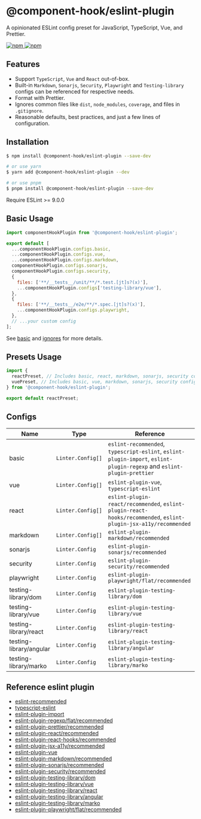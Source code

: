 # @component-hook/eslint-plugin

A opinionated ESLint config preset for JavaScript, TypeScript, Vue, and Prettier.

<p>
  <a href="https://npm-stat.com/charts.html?package=@component-hook/eslint-plugin">
    <img src="https://img.shields.io/npm/dm/@component-hook/eslint-plugin.svg" alt="npm"/>
  </a>
  <a href="https://www.npmjs.com/package/@component-hook/eslint-plugin">
    <img src="https://img.shields.io/npm/v/@component-hook/eslint-plugin.svg" alt="npm"/>
  </a>
</p>

## Features

- Support `TypeScript`, `Vue` and `React` out-of-box.
- Built-in `Markdown`, `Sonarjs`, `Security`, `Playwright` and `Testing-library` configs can be referenced for respective needs.
- Format with Prettier.
- Ignores common files like `dist`, `node_modules`, `coverage`, and files in `.gitignore`.
- Reasonable defaults, best practices, and just a few lines of configuration.

## Installation

```bash
$ npm install @component-hook/eslint-plugin --save-dev

# or use yarn
$ yarn add @component-hook/eslint-plugin --dev

# or use pnpm
$ pnpm install @component-hook/eslint-plugin --save-dev
```

Require ESLint >= 9.0.0

## Basic Usage

```js
import componentHookPlugin from '@component-hook/eslint-plugin';

export default [
  ...componentHookPlugin.configs.basic,
  ...componentHookPlugin.configs.vue,
  ...componentHookPlugin.configs.markdown,
  componentHookPlugin.configs.sonarjs,
  componentHookPlugin.configs.security,
  {
    files: ['**/__tests__/unit/**/*.test.[jt]s?(x)'],
    ...componentHookPlugin.configs['testing-library/vue'],
  },
  {
    files: ['**/__tests__/e2e/**/*.spec.[jt]s?(x)'],
    ...componentHookPlugin.configs.playwright,
  },
  // ...your custom config
];
```

See [basic](./index.ts) and [ignores](./configs/ignores.ts) for more details.

## Presets Usage

```js
import {
  reactPreset, // Includes basic, react, markdown, sonarjs, security configs
  vuePreset, // Includes basic, vue, markdown, sonarjs, security configs
} from '@component-hook/eslint-plugin';

export default reactPreset;
```

## Configs

| Name                    | Type              | Reference                                                                                                              |
| ----------------------- | ----------------- | ---------------------------------------------------------------------------------------------------------------------- |
| basic                   | `Linter.Config[]` | `eslint-recommended`, `typescript-eslint`, `eslint-plugin-import`, `eslint-plugin-regexp` and `eslint-plugin-prettier` |
| vue                     | `Linter.Config[]` | `eslint-plugin-vue`, `typescript-eslint`                                                                               |
| react                   | `Linter.Config[]` | `eslint-plugin-react/recommended`, `eslint-plugin-react-hooks/recommended`, `eslint-plugin-jsx-a11y/recommended`       |
| markdown                | `Linter.Config[]` | `eslint-plugin-markdown/recommended`                                                                                   |
| sonarjs                 | `Linter.Config`   | `eslint-plugin-sonarjs/recommended`                                                                                    |
| security                | `Linter.Config`   | `eslint-plugin-security/recommended`                                                                                   |
| playwright              | `Linter.Config`   | `eslint-plugin-playwright/flat/recommended`                                                                            |
| testing-library/dom     | `Linter.Config`   | `eslint-plugin-testing-library/dom`                                                                                    |
| testing-library/vue     | `Linter.Config`   | `eslint-plugin-testing-library/vue`                                                                                    |
| testing-library/react   | `Linter.Config`   | `eslint-plugin-testing-library/react`                                                                                  |
| testing-library/angular | `Linter.Config`   | `eslint-plugin-testing-library/angular`                                                                                |
| testing-library/marko   | `Linter.Config`   | `eslint-plugin-testing-library/marko`                                                                                  |

## Reference eslint plugin

- [eslint-recommended](https://github.com/eslint/eslint/blob/main/packages/js/src/configs/eslint-recommended.js)
- [typescript-eslint](https://github.com/typescript-eslint/typescript-eslint)
- [eslint-plugin-import](https://github.com/import-js/eslint-plugin-import)
- [eslint-plugin-regexp/flat/recommended](https://github.com/ota-meshi/eslint-plugin-regexp/blob/master/lib/configs/flat/recommended.ts)
- [eslint-plugin-prettier/recommended](https://github.com/prettier/eslint-plugin-prettier/blob/master/recommended.js)
- [eslint-plugin-react/recommended](https://github.com/jsx-eslint/eslint-plugin-react/blob/master/configs/recommended.js)
- [eslint-plugin-react-hooks/recommended](https://github.com/facebook/react/blob/main/packages/eslint-plugin-react-hooks/src/index.js)
- [eslint-plugin-jsx-a11y/recommended](https://github.com/jsx-eslint/eslint-plugin-jsx-a11y/blob/main/src/index.js)
- [eslint-plugin-vue](https://github.com/vuejs/eslint-plugin-vue)
- [eslint-plugin-markdown/recommended](https://github.com/eslint/markdown/blob/main/src/index.js)
- [eslint-plugin-sonarjs/recommended](https://github.com/SonarSource/eslint-plugin-sonarjs/blob/master/src/index.ts)
- [eslint-plugin-security/recommended](https://github.com/eslint-community/eslint-plugin-security/blob/main/index.js)
- [eslint-plugin-testing-library/dom](https://github.com/testing-library/eslint-plugin-testing-library/blob/main/lib/configs/dom.ts)
- [eslint-plugin-testing-library/vue](https://github.com/testing-library/eslint-plugin-testing-library/blob/main/lib/configs/vue.ts)
- [eslint-plugin-testing-library/react](https://github.com/testing-library/eslint-plugin-testing-library/blob/main/lib/configs/react.ts)
- [eslint-plugin-testing-library/angular](https://github.com/testing-library/eslint-plugin-testing-library/blob/main/lib/configs/angular.ts)
- [eslint-plugin-testing-library/marko](https://github.com/testing-library/eslint-plugin-testing-library/blob/main/lib/configs/marko.ts)
- [eslint-plugin-playwright/flat/recommended](https://github.com/playwright-community/eslint-plugin-playwright/blob/main/src/index.ts)
